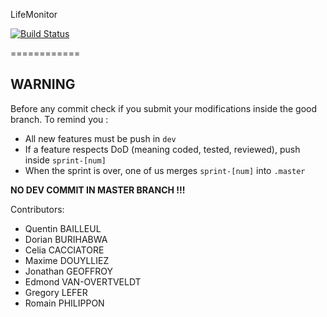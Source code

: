 LifeMonitor

[![Build Status](http://bouya.cloudapp.net/job/LifeMonitor-Dev/badge/icon)](http://bouya.cloudapp.net/job/LifeMonitor-Dev/)

============

WARNING
-------

Before any commit check if you submit your modifications inside the good branch.
To remind you :
+ All new features must be push in `dev`
+ If a feature respects DoD (meaning coded, tested, reviewed), push inside `sprint-[num]`
+ When the sprint is over, one of us merges `sprint-[num]` into `.master`

**NO DEV COMMIT IN MASTER BRANCH !!!**

Contributors:  

* Quentin BAILLEUL
* Dorian BURIHABWA
* Celia CACCIATORE
* Maxime DOUYLLIEZ
* Jonathan GEOFFROY
* Edmond VAN-OVERTVELDT
* Gregory LEFER
* Romain PHILIPPON
